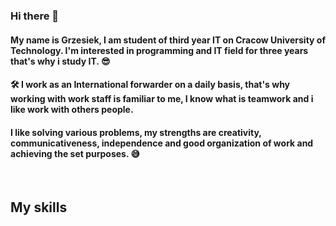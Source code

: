 ### Hi there 👋

#### My name is Grzesiek, I am student of third year IT on Cracow University of Technology. I'm interested in programming and IT field for three years that's why i study IT. 😎

#### 🛠 I work as an International forwarder on a daily basis, that's why working with work staff is familiar to me, I know what is teamwork and i like work with others people.

#### I like solving various problems, my strengths are creativity, communicativeness, independence and good organization of work and achieving the set purposes. 😅

<br />

## My skills
